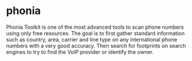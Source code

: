 # phonia
Phonia Toolkit is one of the most advanced tools to scan  phone numbers using only free resources. The goal is to first  gather standard information such as country, area, carrier and  line type on any international phone numbers with a very good  accuracy. Then search for footprints on search engines to  try to find the VoIP provider or identify the owner.

